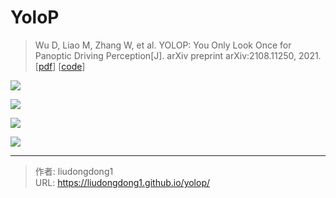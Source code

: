 # YoloP


> Wu D, Liao M, Zhang W, et al. YOLOP: You Only Look Once for Panoptic Driving Perception[J]. arXiv preprint arXiv:2108.11250, 2021. [[pdf](https://arxiv.org/abs/2108.11250)] [[code](https://github.com/hustvl/YOLOP)]

![](https://gitee.com/github-25970295/blogpictureV2/raw/master/image-20210904210344248.png)

![](https://gitee.com/github-25970295/blogpictureV2/raw/master/image-20210904210356829.png)

![](https://gitee.com/github-25970295/blogpictureV2/raw/master/image-20210904210406152.png)

![](https://gitee.com/github-25970295/blogpictureV2/raw/master/image-20210904210420879.png)

---

> 作者: liudongdong1  
> URL: https://liudongdong1.github.io/yolop/  

